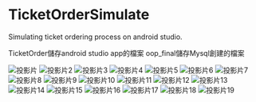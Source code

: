 
# TicketOrderSimulate
Simulating ticket ordering process on android studio.

TicketOrder儲存android studio app的檔案
oop_final儲存Mysql創建的檔案

![投影片](https://user-images.githubusercontent.com/73888718/124512653-78586e80-de0b-11eb-8ba2-65d9fdef9514.jpg)
![投影片2](https://user-images.githubusercontent.com/73888718/124497842-10dff600-ddee-11eb-8c01-a63fa7762f59.JPG)
![投影片3](https://user-images.githubusercontent.com/73888718/124497848-13dae680-ddee-11eb-9f1e-d007e4c370c7.JPG)
![投影片4](https://user-images.githubusercontent.com/73888718/124497852-150c1380-ddee-11eb-8210-3bcd32ac171d.JPG)
![投影片5](https://user-images.githubusercontent.com/73888718/124497857-16d5d700-ddee-11eb-8cb9-09ec859f2b50.JPG)
![投影片6](https://user-images.githubusercontent.com/73888718/124497861-18070400-ddee-11eb-8be5-243bb0ac1798.JPG)
![投影片7](https://user-images.githubusercontent.com/73888718/124497868-19383100-ddee-11eb-9f4c-cdba74c21531.JPG)
![投影片8](https://user-images.githubusercontent.com/73888718/124497872-1a695e00-ddee-11eb-93d8-a80ec320d119.JPG)
![投影片9](https://user-images.githubusercontent.com/73888718/124497874-1b9a8b00-ddee-11eb-9917-784199dc9e1e.JPG)
![投影片10](https://user-images.githubusercontent.com/73888718/124497878-1ccbb800-ddee-11eb-850a-ca49660d6624.JPG)
![投影片11](https://user-images.githubusercontent.com/73888718/124497881-1dfce500-ddee-11eb-8e3f-1ed57838c72a.JPG)
![投影片12](https://user-images.githubusercontent.com/73888718/124497887-1f2e1200-ddee-11eb-8bcc-8fe72d37aa8f.JPG)
![投影片13](https://user-images.githubusercontent.com/73888718/124497895-20f7d580-ddee-11eb-8127-5db6b1e4ae5d.JPG)
![投影片14](https://user-images.githubusercontent.com/73888718/124497899-22290280-ddee-11eb-98fe-7c222b6741f1.JPG)
![投影片15](https://user-images.githubusercontent.com/73888718/124497901-235a2f80-ddee-11eb-94ed-8f3f66f3f3b0.JPG)
![投影片16](https://user-images.githubusercontent.com/73888718/124497902-248b5c80-ddee-11eb-89f6-b70e1395e30e.JPG)
![投影片17](https://user-images.githubusercontent.com/73888718/124497907-25bc8980-ddee-11eb-9c22-55cca5e92117.JPG)
![投影片18](https://user-images.githubusercontent.com/73888718/124497910-26edb680-ddee-11eb-847e-54dd18a991e3.JPG)
![投影片19](https://user-images.githubusercontent.com/73888718/124497913-281ee380-ddee-11eb-9dc2-51b570d92755.JPG)
